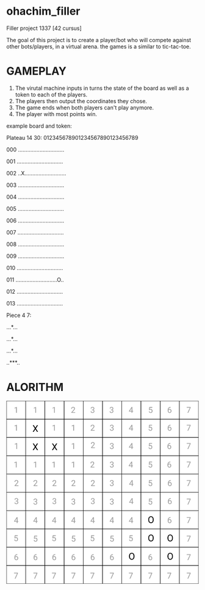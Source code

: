 # ohachim_filler
Filler project 1337 [42 cursus]

The goal of this project is to create a player/bot who will compete against other bots/players, in a virtual arena.
the games is a similar to tic-tac-toe.

# GAMEPLAY

1. The virutal machine inputs in turns the state of the board as well as a token to each of the players.
2. The players then output the coordinates they chose.
3. The game ends when both players can't play anymore.
4. The player with most points win.

example board and token:

Plateau 14 30:
012345678901234567890123456789

000 ..............................

001 ..............................

002 ..X...........................

003 ..............................

004 ..............................

005 ..............................

006 ..............................

007 ..............................

008 ..............................

009 ..............................

010 ..............................

011 ...........................O..

012 ..............................

013 ..............................

Piece 4 7:

...*...

...*...

...*...

..***..


# ALORITHM

![](https://github.com/ThatKstho/ohachim_filler/blob/master/algo_example)
